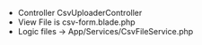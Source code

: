 * Controller CsvUploaderController
* View File is csv-form.blade.php
* Logic files -> App/Services/CsvFileService.php
